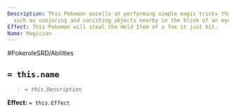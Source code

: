 ```yaml
---
Description: This Pokemon excells at performing simple magic tricks that amaze others,
  such as conjuring and vanishing objects nearby in the blink of an eye.
Effect: This Pokemon will steal the Held Item of a foe it just hit.
Name: Magician
---
```


#PokeroleSRD/Abilities

## `= this.name`

> *`= this.Description`*

**Effect:** `= this.Effect`